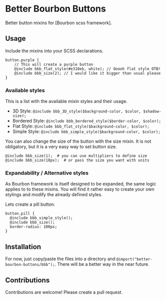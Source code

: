 Better Bourbon Buttons
======================

Better button mixins for [Bourbon scss framework].

Usage
-----

Include the mixins into your SCSS declarations.

    button.purple {
        // This will create a purple button
        @include bbb_flat_style(#e310eb, white); // Ooooh flat style OTB!
        @include bbb_size(2); // I would like it bigger than usual please
    }

### Available styles

This is a list with the available mixin styles and their usage.

* 3D Style: `@include bbb_3D_style($background-color, $color, $shadow-size);`
* Bordered Style: `@include bbb_bordered_style($border-color, $color);`
* Flat Style: `@include bbb_flat_style($background-color, $color);`
* Simple Style: `@include bbb_simple_style($background-color, $color);`

You can also change the size of the button with the size mixin. It is not obligatory, but it is a very easy way to set button size.

    @include bbb_size(1);  # you can use multipliers to define size
    @include bbb_size(10px);  # or pass the size you want with units

### Expandability / Alternative styles

As Bourbon framework is itself designed to be expanded, the same logic applies to to these mixins. You will find it rather easy to create your own stylings and modify the already defined styles.

Lets create a pill button.

    button.pill {
      @include bbb_simple_style();
      @include bbb_size();
      border-radius: 100px;
    }

Installation
------------

For now, just copy/paste the files into a directory and `@import("better-bourbon-buttons/bbb");`. There will be a better way in the near future.

Contributions
-------------

Contributions are welcome! Please create a pull request.

